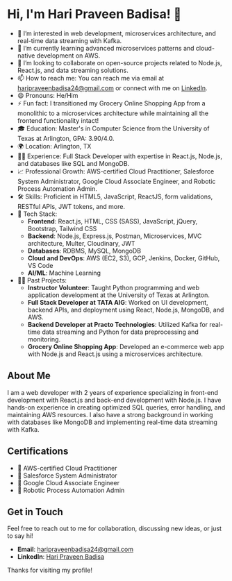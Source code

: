 # Hi, I'm Hari Praveen Badisa! 👋

- 👀 I’m interested in web development, microservices architecture, and real-time data streaming with Kafka.
- 🌱 I’m currently learning advanced microservices patterns and cloud-native development on AWS.
- 💞️ I’m looking to collaborate on open-source projects related to Node.js, React.js, and data streaming solutions.
- 📫 How to reach me: You can reach me via email at haripraveenbadisa24@gmail.com or connect with me on [LinkedIn](www.linkedin.com/in/hari-praveen-badisa-1398ab186).
- 😄 Pronouns: He/Him
- ⚡ Fun fact: I transitioned my Grocery Online Shopping App from a monolithic to a microservices architecture while maintaining all the frontend functionality intact!
- 🎓 Education: Master's in Computer Science from the University of Texas at Arlington, GPA: 3.90/4.0.
- 🌍 Location: Arlington, TX
- 🧑‍🏫 Experience: Full Stack Developer with expertise in React.js, Node.js, and databases like SQL and MongoDB.
- 📈 Professional Growth: AWS-certified Cloud Practitioner, Salesforce System Administrator, Google Cloud Associate Engineer, and Robotic Process Automation Admin.
- 🛠️ Skills: Proficient in HTML5, JavaScript, ReactJS, form validations, RESTful APIs, JWT tokens, and more.
- 🚀 Tech Stack: 
  - **Frontend**: React.js, HTML, CSS (SASS), JavaScript, jQuery, Bootstrap, Tailwind CSS
  - **Backend**: Node.js, Express.js, Postman, Microservices, MVC architecture, Multer, Cloudinary, JWT
  - **Databases**: RDBMS, MySQL, MongoDB
  - **Cloud and DevOps**: AWS (EC2, S3), GCP, Jenkins, Docker, GitHub, VS Code
  - **AI/ML**: Machine Learning
- 👨‍💻 Past Projects:
  - **Instructor Volunteer**: Taught Python programming and web application development at the University of Texas at Arlington.
  - **Full Stack Developer at TATA AIG**: Worked on UI development, backend APIs, and deployment using React, Node.js, MongoDB, and AWS.
  - **Backend Developer at Practo Technologies**: Utilized Kafka for real-time data streaming and Python for data preprocessing and monitoring.
  - **Grocery Online Shopping App**: Developed an e-commerce web app with Node.js and React.js using a microservices architecture.
  
## About Me

I am a web developer with 2 years of experience specializing in front-end development with React.js and back-end development with Node.js. I have hands-on experience in creating optimized SQL queries, error handling, and maintaining AWS resources. I also have a strong background in working with databases like MongoDB and implementing real-time data streaming with Kafka.

## Certifications

- 🏅 AWS-certified Cloud Practitioner
- 🏅 Salesforce System Administrator
- 🏅 Google Cloud Associate Engineer
- 🏅 Robotic Process Automation Admin

## Get in Touch

Feel free to reach out to me for collaboration, discussing new ideas, or just to say hi!

- **Email**: haripraveenbadisa24@gmail.com
- **LinkedIn**: [Hari Praveen Badisa](www.linkedin.com/in/hari-praveen-badisa-1398ab186)

Thanks for visiting my profile!
